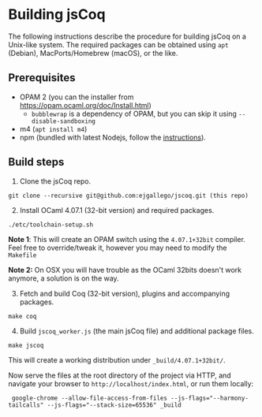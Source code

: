 # Building jsCoq

The following instructions describe the procedure for building jsCoq
on a Unix-like system. The required packages can be obtained using
`apt` (Debian), MacPorts/Homebrew (macOS), or the like.

## Prerequisites

 * OPAM 2 (you can the installer from https://opam.ocaml.org/doc/Install.html)
   - `bubblewrap` is a dependency of OPAM, but you can skip it using `--disable-sandboxing`
 * m4 (`apt install m4`)
 * npm (bundled with latest Nodejs, follow the [instructions](https://github.com/nodesource/distributions/blob/master/README.md#installation-instructions)).

## Build steps

 1. Clone the jsCoq repo.
```
git clone --recursive git@github.com:ejgallego/jscoq.git (this repo)
```
 2. Install OCaml 4.07.1 (32-bit version) and required packages.
```
./etc/toolchain-setup.sh
```
 **Note 1**: This will create an OPAM switch using the `4.07.1+32bit`
 compiler. Feel free to override/tweak it, however you may need to modify the `Makefile`

 **Note 2:** On OSX you will have trouble as the OCaml 32bits doesn't
 work anymore, a solution is on the way.

 3. Fetch and build Coq (32-bit version), plugins and accompanying packages.
```
make coq
```
 4. Build `jscoq_worker.js` (the main jsCoq file) and additional package files.
```
make jscoq
```

This will create a working distribution under `_build/4.07.1+32bit/`.

Now serve the files at the root directory of the project via HTTP, and
navigate your browser to `http://localhost/index.html`, or run them locally:
```
 google-chrome --allow-file-access-from-files --js-flags="--harmony-tailcalls" --js-flags="--stack-size=65536" _build
```
